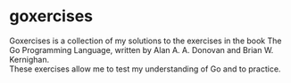 # goxercises

Goxercises is a collection of my solutions to the exercises in the book The Go
Programming Language, written by Alan A. A. Donovan and Brian W. Kernighan.  
These exercises allow me to test my understanding of Go and to practice.
